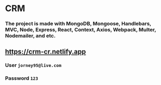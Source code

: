 # CRM 
### The project is made with MongoDB, Mongoose, Handlebars, MVC, Node, Express, React, Context, Axios, Webpack, Multer, Nodemailer, and etc.

## https://crm-cr.netlify.app

### User `jorney95@live.com`

### Password `123`
